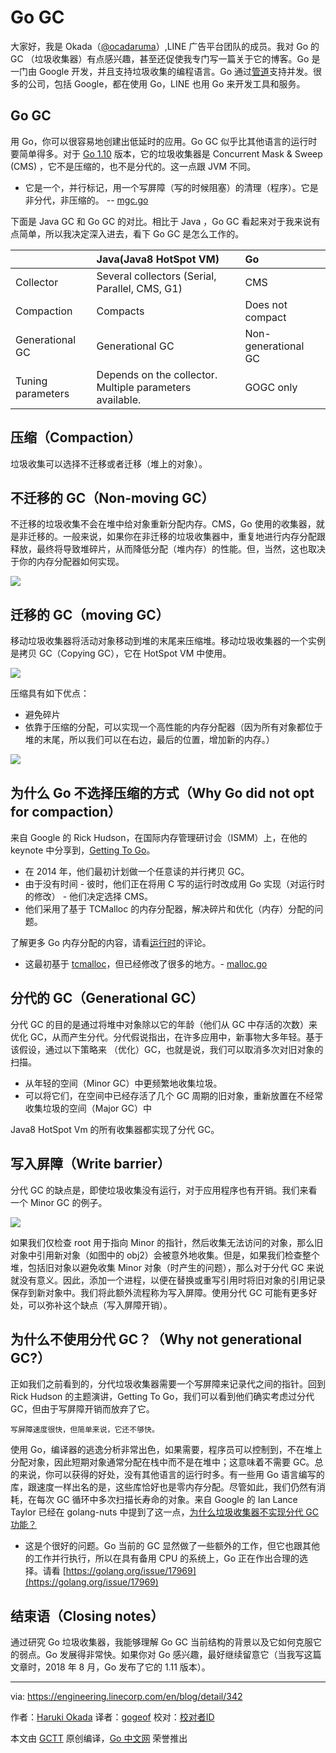 # Go GC

大家好，我是 Okada（[@ocadaruma](https://twitter.com/ocadaruma)）,LINE 广告平台团队的成员。我对 Go 的 GC （垃圾收集器）有点感兴趣，甚至还促使我专门写一篇关于它的博客。Go 是一门由 Google 开发，并且支持垃圾收集的编程语言。Go 通过[管道](https://tour.golang.org/concurrency/2)支持并发。很多的公司，包括 Google，都在使用 Go，LINE 也用 Go 来开发工具和服务。

## Go GC

用 Go，你可以很容易地创建出低延时的应用。Go GC 似乎比其他语言的运行时要简单得多。对于 [Go 1.10](https://golang.org/doc/go1.10) 版本，它的垃圾收集器是 Concurrent Mask & Sweep (CMS) ，它不是压缩的，也不是分代的。这一点跟 JVM 不同。

- 它是一个，并行标记，用一个写屏障（写的时候阻塞）的清理（程序）。它是非分代，非压缩的。 -- [mgc.go](https://github.com/golang/go/blob/4d7cf3fedbc382215df5ff6167ee9782a9cc9375/src/runtime/mgc.go)

下面是 Java GC 和 Go GC 的对比。相比于 Java ，Go GC 看起来对于我来说有点简单，所以我决定深入进去，看下 Go GC 是怎么工作的。

|    | Java(Java8 HotSpot VM) | Go
| :- | :- | :- |
| Collector | Several collectors (Serial, Parallel, CMS, G1) | CMS |
| Compaction | Compacts | Does not compact |
| Generational GC | Generational GC | Non-generational GC |
| Tuning parameters | Depends on the collector. Multiple parameters available. | GOGC only |

## 压缩（Compaction）
垃圾收集可以选择不迁移或者迁移（堆上的对象）。

## 不迁移的 GC（Non-moving GC）

不迁移的垃圾收集不会在堆中给对象重新分配内存。CMS，Go 使用的收集器，就是非迁移的。一般来说，如果你在非迁移的垃圾收集器中，重复地进行内存分配跟释放，最终将导致堆碎片，从而降低分配（堆内存）的性能。但，当然，这也取决于你的内存分配器如何实现。

![](https://engineering.linecorp.com/image/2018/8/2/1533208430578.png)

## 迁移的 GC（moving GC）
移动垃圾收集器将活动对象移动到堆的末尾来压缩堆。移动垃圾收集器的一个实例是拷贝 GC（Copying GC），它在 HotSpot VM 中使用。

![](https://engineering.linecorp.com/image/2018/8/2/1533208420073.png)

压缩具有如下优点：

- 避免碎片
- 依靠于压缩的分配，可以实现一个高性能的内存分配器（因为所有对象都位于堆的末尾，所以我们可以在右边，最后的位置，增加新的内存。）

![](https://engineering.linecorp.com/image/2018/8/2/1533208398145.png)

## 为什么 Go 不选择压缩的方式（Why Go did not opt for compaction）

来自 Google 的 Rick Hudson，在国际内存管理研讨会（ISMM）上，在他的 keynote 中分享到，[Getting To Go](https://blog.golang.org/ismmkeynote)。

- 在 2014 年，他们最初计划做一个任意读的并行拷贝 GC。
- 由于没有时间 - 彼时，他们正在将用 C 写的运行时改成用 Go 实现（对运行时的修改） - 他们决定选择 CMS。
- 他们采用了基于 TCMalloc 的内存分配器，解决碎片和优化（内存）分配的问题。

了解更多 Go 内存分配的内容，请看[运行时](https://golang.org/doc/go1.4#runtime)的评论。

- 这最初基于 [tcmalloc](http://goog-perftools.sourceforge.net/doc/tcmalloc.html)，但已经修改了很多的地方。- [malloc.go](https://github.com/golang/go/blob/release-branch.go1.10/src/runtime/malloc.go#L7)

## 分代的 GC（Generational GC）

分代 GC 的目的是通过将堆中对象除以它的年龄（他们从 GC 中存活的次数）来优化 GC，从而产生分代。分代假说指出，在许多应用中，新事物大多年轻。基于该假设，通过以下策略来 （优化）GC，也就是说，我们可以取消多次对旧对象的扫描。

- 从年轻的空间（Minor GC）中更频繁地收集垃圾。
- 可以将它们，在空间中已经存活了几个 GC 周期的旧对象，重新放置在不经常收集垃圾的空间（Major GC）中

Java8 HotSpot Vm 的所有收集器都实现了分代 GC。

## 写入屏障（Write barrier）

分代 GC 的缺点是，即使垃圾收集没有运行，对于应用程序也有开销。我们来看一个 Minor GC 的例子。

![](https://engineering.linecorp.com/image/2018/8/2/1533208408997.png)

如果我们仅检查 root 用于指向 Minor 的指针，然后收集无法访问的对象，那么旧对象中引用新对象（如图中的 obj2）会被意外地收集。但是，如果我们检查整个堆，包括旧对象以避免收集 Minor 对象（时产生的问题），那么对于分代 GC 来说就没有意义。因此，添加一个进程，以便在替换或重写引用时将旧对象的引用记录保存到新对象中。我们将此额外流程称为写入屏障。使用分代 GC 可能有更多好处，可以弥补这个缺点（写入屏障开销）。

## 为什么不使用分代 GC？（Why not generational GC?）

正如我们之前看到的，分代垃圾收集器需要一个写屏障来记录代之间的指针。回到 Rick Hudson 的主题演讲，Getting To Go，我们可以看到他们确实考虑过分代 GC，但由于写屏障开销而放弃了它。

```
写屏障速度很快，但简单来说，它还不够快。
```

使用 Go，编译器的逃逸分析非常出色，如果需要，程序员可以控制到，不在堆上分配对象，因此短期对象通常分配在栈中而不是在堆中；这意味着不需要 GC。总的来说，你可以获得的好处，没有其他语言的运行时多。有一些用 Go 语言编写的库，跟速度一样出名的是，这些库恰好也是零内存分配。尽管如此，我们仍然有消耗，在每次 GC 循环中多次扫描长寿命的对象。来自 Google 的 Ian Lance Taylor 已经在 golang-nuts 中提到了这一点，[为什么垃圾收集器不实现分代 GC 功能？](https://groups.google.com/forum/#!topic/golang-nuts/KJiyv2mV2pU)

- 这是个很好的问题。Go 当前的 GC 显然做了一些额外的工作，但它也跟其他的工作并行执行，所以在具有备用 CPU 的系统上，Go 正在作出合理的选择。请看 [https://golang.org/issue/17969](https://golang.org/issue/17969)

## 结束语（Closing notes）
通过研究 Go 垃圾收集器，我能够理解 Go GC 当前结构的背景以及它如何克服它的弱点。Go 发展得非常快。如果你对 Go 感兴趣，最好继续留意它（当我写这篇文章时，2018 年 8 月，Go 发布了它的 1.11 版本）。

----------------

via: https://engineering.linecorp.com/en/blog/detail/342

作者：[Haruki Okada](https://twitter.com/ocadaruma)
译者：[gogeof](https://github.com/gogeof)
校对：[校对者ID](https://github.com/校对者ID)

本文由 [GCTT](https://github.com/studygolang/GCTT) 原创编译，[Go 中文网](https://studygolang.com/) 荣誉推出
